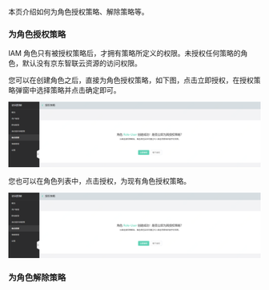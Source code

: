 本页介绍如何为角色授权策略、解除策略等。

### 为角色授权策略

IAM 角色只有被授权策略后，才拥有策略所定义的权限。未授权任何策略的角色，默认没有京东智联云资源的访问权限。

您可以在创建角色之后，直接为角色授权策略，如下图，点击立即授权，在授权策略弹窗中选择策略并点击确定即可。

![](../../../../../image/IAM/RoleNew/attach1.png)


您也可以在角色列表中，点击授权，为现有角色授权策略。

![](../../../../../image/IAM/RoleNew/attach1.png)

### 为角色解除策略
